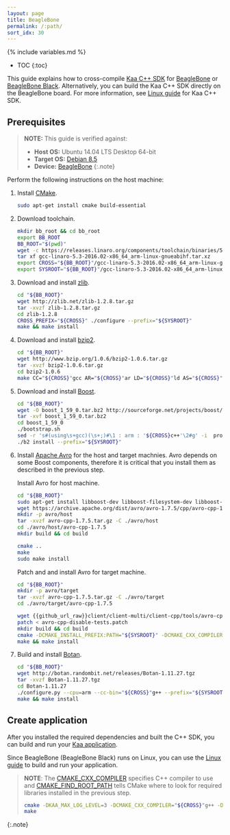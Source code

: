 ```yaml
---
layout: page
title: BeagleBone
permalink: /:path/
sort_idx: 30
---
```


{% include variables.md %}

* TOC
{:toc}

This guide explains how to cross-compile [Kaa C++ SDK]({{root_url}}Glossary/#kaa-sdk-type) for [BeagleBone](https://beagleboard.org/bone) or [BeagleBone Black](https://beagleboard.org/black).
Alternatively, you can build the Kaa C++ SDK directly on the BeagleBone board.
For more information, see [Linux guide]({{root_url}}Programming-guide/Using-Kaa-endpoint-SDKs/C++/SDK-Linux/) for Kaa C++ SDK.

## Prerequisites

>**NOTE:** This guide is verified against:
>
> * **Host OS:** Ubuntu 14.04 LTS Desktop 64-bit
> * **Target OS:** [Debian 8.5](http://beagleboard.org/latest-images)
> * **Device:** [BeagleBone](http://beagleboard.org/bone-original)
{:.note}

Perform the following instructions on the host machine:

1. Install [CMake](https://cmake.org/).

   ```bash
   sudo apt-get install cmake build-essential
   ```

2. Download toolchain.

   ```bash
   mkdir bb_root && cd bb_root
   export BB_ROOT
   BB_ROOT="$(pwd)"
   wget -c https://releases.linaro.org/components/toolchain/binaries/5.3-2016.02/arm-linux-gnueabihf/gcc-linaro-5.3-2016.02-x86_64_arm-linux-gnueabihf.tar.xz
   tar xf gcc-linaro-5.3-2016.02-x86_64_arm-linux-gnueabihf.tar.xz
   export CROSS="${BB_ROOT}"/gcc-linaro-5.3-2016.02-x86_64_arm-linux-gnueabihf/bin/arm-linux-gnueabihf-
   export SYSROOT="${BB_ROOT}"/gcc-linaro-5.3-2016.02-x86_64_arm-linux-gnueabihf/libc/usr
   ```

3. Download and install [zlib](http://www.zlib.net/).

   ```bash
   cd "${BB_ROOT}"
   wget http://zlib.net/zlib-1.2.8.tar.gz
   tar -xvzf zlib-1.2.8.tar.gz
   cd zlib-1.2.8
   CROSS_PREFIX="${CROSS}" ./configure --prefix="${SYSROOT}"
   make && make install
   ```

4. Download and install [bzip2](http://www.bzip.org/).

   ```bash
   cd "${BB_ROOT}"
   wget http://www.bzip.org/1.0.6/bzip2-1.0.6.tar.gz
   tar -xvzf bzip2-1.0.6.tar.gz
   cd bzip2-1.0.6
   make CC="${CROSS}"gcc AR="${CROSS}"ar LD="${CROSS}"ld AS="${CROSS}"as PREFIX="${SYSROOT}" install
   ```

5. Download and install [Boost](http://www.boost.org/users/download/).

   ```bash
   cd "${BB_ROOT}"
   wget -O boost_1_59_0.tar.bz2 http://sourceforge.net/projects/boost/files/boost/1.59.0/boost_1_59_0.tar.bz2/download
   tar -xvf boost_1_59_0.tar.bz2
   cd boost_1_59_0
   ./bootstrap.sh
   sed -r 's#(using\s+gcc)(\s+;)#\1 : arm : '${CROSS}c++'\2#g' -i  project-config.jam
   ./b2 install --prefix="${SYSROOT}"
   ```

6. Install [Apache Avro](https://avro.apache.org/) for the host and target machnies.
Avro depends on some Boost components, therefore it is critical that you install them as described in the previous step.

    Install Avro for host machine.

   ```bash
   cd "${BB_ROOT}"
   sudo apt-get install libboost-dev libboost-filesystem-dev libboost-iostreams-dev libboost-program-options-dev libboost-system-dev
   wget https://archive.apache.org/dist/avro/avro-1.7.5/cpp/avro-cpp-1.7.5.tar.gz
   mkdir -p avro/host
   tar -xvzf avro-cpp-1.7.5.tar.gz -C ./avro/host
   cd ./avro/host/avro-cpp-1.7.5
   mkdir build && cd build
   
   cmake ..
   make
   sudo make install
   ```
   
    Patch and and install Avro for target machine.

   ```bash
   cd "${BB_ROOT}"
   mkdir -p avro/target
   tar -xvzf avro-cpp-1.7.5.tar.gz -C ./avro/target
   cd ./avro/target/avro-cpp-1.7.5
   
   wget {{github_url_raw}}client/client-multi/client-cpp/tools/avro-cpp-disable-tests.patch
   patch < avro-cpp-disable-tests.patch
   mkdir build && cd build
   cmake -DCMAKE_INSTALL_PREFIX:PATH="${SYSROOT}" -DCMAKE_CXX_COMPILER="${CROSS}"g++ -DCMAKE_FIND_ROOT_PATH="${SYSROOT}" ..
   make && make install
   ```

7. Build and install [Botan](https://botan.randombit.net/).

   ```bash
   cd "${BB_ROOT}"
   wget http://botan.randombit.net/releases/Botan-1.11.27.tgz
   tar -xvzf Botan-1.11.27.tgz
   cd Botan-1.11.27
   ./configure.py --cpu=arm --cc-bin="${CROSS}"g++ --prefix="${SYSROOT}"
   make && make install
   ```

## Create application

After you installed the required dependencies and built the C++ SDK, you can build and run your [Kaa application]({{root_url}}Glossary/#kaa-application).

Since BeagleBone (BeagleBone Black) runs on Linux, you can use the [Linux guide]({{root_url}}Programming-guide/Using-Kaa-endpoint-SDKs/C++/SDK-Linux/#build-c-sdk) to build and run your application.

>**NOTE**: The [CMAKE_CXX_COMPILER](https://cmake.org/cmake/help/v3.0/variable/CMAKE_LANG_COMPILER.html) specifies C++ compiler to use and [CMAKE_FIND_ROOT_PATH](https://cmake.org/cmake/help/v3.0/variable/CMAKE_FIND_ROOT_PATH.html) tells CMake where to look for required libraries installed in the previous step.
>
>```bash
>cmake -DKAA_MAX_LOG_LEVEL=3 -DCMAKE_CXX_COMPILER="${CROSS}"g++ -DCMAKE_FIND_ROOT_PATH="${SYSROOT}" ..
>make
>```
{:.note}